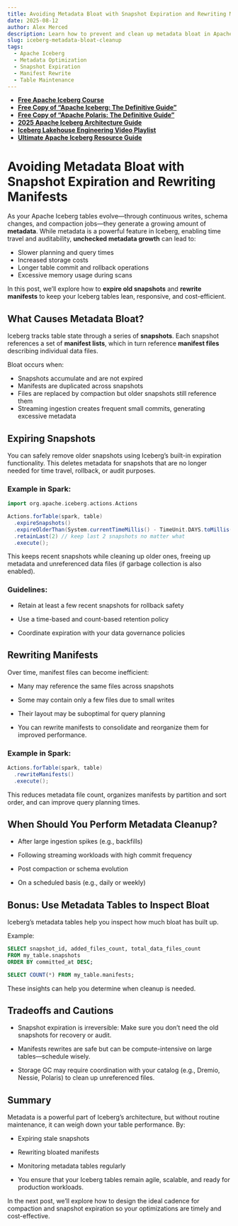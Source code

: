 ```yaml
---
title: Avoiding Metadata Bloat with Snapshot Expiration and Rewriting Manifests
date: 2025-08-12
author: Alex Merced
description: Learn how to prevent and clean up metadata bloat in Apache Iceberg by expiring snapshots and rewriting manifests for better performance and manageability.
slug: iceberg-metadata-bloat-cleanup
tags:
  - Apache Iceberg
  - Metadata Optimization
  - Snapshot Expiration
  - Manifest Rewrite
  - Table Maintenance
---
```


- **[Free Apache Iceberg Course](https://hello.dremio.com/webcast-an-apache-iceberg-lakehouse-crash-course-reg.html?utm_source=ev_external_blog&utm_medium=influencer&utm_campaign=optimization_blogs&utm_content=alexmerced&utm_term=external_blog)**  
- **[Free Copy of “Apache Iceberg: The Definitive Guide”](https://hello.dremio.com/wp-apache-iceberg-the-definitive-guide-reg.html?utm_source=ev_external_blog&utm_medium=influencer&utm_campaign=optimization_blogs&utm_content=alexmerced&utm_term=external_blog)**  
- **[Free Copy of “Apache Polaris: The Definitive Guide”](https://hello.dremio.com/wp-apache-polaris-guide-reg.html?utm_source=ev_external_blog&utm_medium=influencer&utm_campaign=optimization_blogs&utm_content=alexmerced&utm_term=external_blog)**  
- **[2025 Apache Iceberg Architecture Guide](https://medium.com/data-engineering-with-dremio/2025-guide-to-architecting-an-iceberg-lakehouse-9b19ed42c9de)**  
- **[Iceberg Lakehouse Engineering Video Playlist](https://youtube.com/playlist?list=PLsLAVBjQJO0p0Yq1fLkoHvt2lEJj5pcYe&si=WTSnqjXZv6Glkc3y)**  
- **[Ultimate Apache Iceberg Resource Guide](https://medium.com/data-engineering-with-dremio/ultimate-directory-of-apache-iceberg-resources-e3e02efac62e)** 

# Avoiding Metadata Bloat with Snapshot Expiration and Rewriting Manifests

As your Apache Iceberg tables evolve—through continuous writes, schema changes, and compaction jobs—they generate a growing amount of **metadata**. While metadata is a powerful feature in Iceberg, enabling time travel and auditability, **unchecked metadata growth** can lead to:

- Slower planning and query times
- Increased storage costs
- Longer table commit and rollback operations
- Excessive memory usage during scans

In this post, we’ll explore how to **expire old snapshots** and **rewrite manifests** to keep your Iceberg tables lean, responsive, and cost-efficient.

## What Causes Metadata Bloat?

Iceberg tracks table state through a series of **snapshots**. Each snapshot references a set of **manifest lists**, which in turn reference **manifest files** describing individual data files.

Bloat occurs when:
- Snapshots accumulate and are not expired
- Manifests are duplicated across snapshots
- Files are replaced by compaction but older snapshots still reference them
- Streaming ingestion creates frequent small commits, generating excessive metadata

## Expiring Snapshots

You can safely remove older snapshots using Iceberg’s built-in expiration functionality. This deletes metadata for snapshots that are no longer needed for time travel, rollback, or audit purposes.

### Example in Spark:

```scala
import org.apache.iceberg.actions.Actions

Actions.forTable(spark, table)
  .expireSnapshots()
  .expireOlderThan(System.currentTimeMillis() - TimeUnit.DAYS.toMillis(7)) // keep 7 days
  .retainLast(2) // keep last 2 snapshots no matter what
  .execute();
```

This keeps recent snapshots while cleaning up older ones, freeing up metadata and unreferenced data files (if garbage collection is also enabled).

### Guidelines:
- Retain at least a few recent snapshots for rollback safety

- Use a time-based and count-based retention policy

- Coordinate expiration with your data governance policies

## Rewriting Manifests
Over time, manifest files can become inefficient:

- Many may reference the same files across snapshots

- Some may contain only a few files due to small writes

- Their layout may be suboptimal for query planning

- You can rewrite manifests to consolidate and reorganize them for improved performance.

### Example in Spark:
```scala
Actions.forTable(spark, table)
  .rewriteManifests()
  .execute();
```

This reduces metadata file count, organizes manifests by partition and sort order, and can improve query planning times.

## When Should You Perform Metadata Cleanup?
- After large ingestion spikes (e.g., backfills)

- Following streaming workloads with high commit frequency

- Post compaction or schema evolution

- On a scheduled basis (e.g., daily or weekly)

## Bonus: Use Metadata Tables to Inspect Bloat
Iceberg’s metadata tables help you inspect how much bloat has built up.

Example:
```sql
SELECT snapshot_id, added_files_count, total_data_files_count
FROM my_table.snapshots
ORDER BY committed_at DESC;
```

```sql
SELECT COUNT(*) FROM my_table.manifests;
```

These insights can help you determine when cleanup is needed.

## Tradeoffs and Cautions
- Snapshot expiration is irreversible: Make sure you don’t need the old snapshots for recovery or audit.

- Manifests rewrites are safe but can be compute-intensive on large tables—schedule wisely.

- Storage GC may require coordination with your catalog (e.g., Dremio, Nessie, Polaris) to clean up unreferenced files.

## Summary
Metadata is a powerful part of Iceberg’s architecture, but without routine maintenance, it can weigh down your table performance. By:

- Expiring stale snapshots

- Rewriting bloated manifests

- Monitoring metadata tables regularly

- You ensure that your Iceberg tables remain agile, scalable, and ready for production workloads.

In the next post, we’ll explore how to design the ideal cadence for compaction and snapshot expiration so your optimizations are timely and cost-effective.